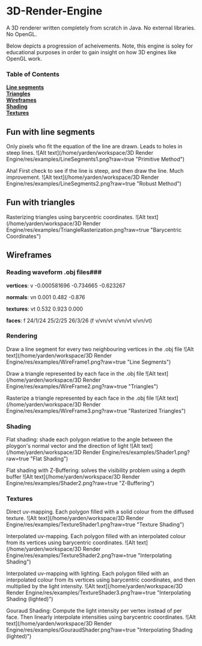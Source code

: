 # 3D-Render-Engine
A 3D renderer written completely from scratch in Java. No external libraries. No OpenGL.

Below depicts a progression of acheivements.
Note, this engine is soley for educational purposes in order to gain insight on how 3D engines like OpenGL work.

### Table of Contents
**[Line segments](#fun-with-line-segments)**  
**[Triangles](#fun-with-triangles)**  
**[Wireframes](#wireframes)**  
**[Shading](#shading)**  
**[Textures](#textures)**

## Fun with line segments ##
Only pixels who fit the equation of the line are drawn. Leads to holes in steep lines.
![Alt text](/home/yarden/workspace/3D Render Engine/res/examples/LineSegments1.png?raw=true "Primitive Method")

Aha! First check to see if the line is steep, and then draw the line. Much improvement.
![Alt text](/home/yarden/workspace/3D Render Engine/res/examples/LineSegments2.png?raw=true "Robust Method")

## Fun with triangles ##
Rasterizing triangles using barycentric coordinates.
![Alt text](/home/yarden/workspace/3D Render Engine/res/examples/TriangleRasterization.png?raw=true "Barycentric Coordinates")

## Wireframes ##
### Reading waveform .obj files###
__vertices__:
v -0.000581696 -0.734665 -0.623267

__normals__:
vn 0.001 0.482 -0.876

__textures__:
vt 0.532 0.923 0.000

__faces__:
f 24/1/24 25/2/25 26/3/26
(f v/vn/vt v/vn/vt v/vn/vt)

### Rendering ###

Draw a line segment for every two neighbouring vertices in the .obj file
![Alt text](/home/yarden/workspace/3D Render Engine/res/examples/WireFrame1.png?raw=true "Line Segments")

Draw a triangle represented by each face in the .obj file
![Alt text](/home/yarden/workspace/3D Render Engine/res/examples/WireFrame2.png?raw=true "Triangles")

Rasterize a triangle represented by each face in the .obj file
![Alt text](/home/yarden/workspace/3D Render Engine/res/examples/WireFrame3.png?raw=true "Rasterized Triangles")

### Shading ###
Flat shading: shade each polygon relative to the angle between the ploygon's normal vector and the direction of light
![Alt text](/home/yarden/workspace/3D Render Engine/res/examples/Shader1.png?raw=true "Flat Shading")

Flat shading with Z-Buffering: solves the visibility problem using a depth buffer
![Alt text](/home/yarden/workspace/3D Render Engine/res/examples/Shader2.png?raw=true "Z-Buffering")

### Textures ###
Direct uv-mapping. Each polygon filled with a solid colour from the diffused texture.
![Alt text](/home/yarden/workspace/3D Render Engine/res/examples/TextureShader1.png?raw=true "Texture Shading")

Interpolated uv-mapping. Each polygon filled with an interpolated colour from its vertices using barycentric coordinates.
![Alt text](/home/yarden/workspace/3D Render Engine/res/examples/TextureShader2.png?raw=true "Interpolating Shading")

Interpolated uv-mapping with lighting. Each polygon filled with an interpolated colour from its vertices using barycentric coordinates, and then multiplied by the light intensity.
![Alt text](/home/yarden/workspace/3D Render Engine/res/examples/TextureShader3.png?raw=true "Interpolating Shading (lighted)")

Gouraud Shading: Compute the light intensity per vertex instead of per face. Then linearly interpolate intensities using barycentric coordinates.
![Alt text](/home/yarden/workspace/3D Render Engine/res/examples/GouraudShader.png?raw=true "Interpolating Shading (lighted)")

